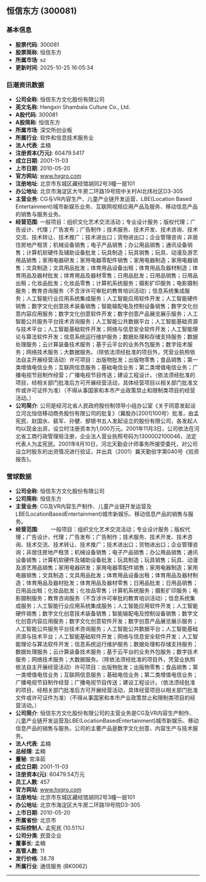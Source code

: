 ## 恒信东方 (300081)

### 基本信息

- **股票代码**: 300081
- **股票简称**: 恒信东方
- **所属市场**: sz
- **更新时间**: 2025-10-25 16:05:34

### 巨潮资讯数据

- **公司全称**: 恒信东方文化股份有限公司
- **英文名称**: Hengxin Shambala Culture Co., Ltd.
- **A股代码**: 300081
- **A股简称**: 恒信东方
- **所属市场**: 深交所创业板
- **所属行业**: 软件和信息技术服务业
- **法人代表**: 孟楠
- **注册资本(万元)**: 60479.5417
- **成立日期**: 2001-11-03
- **上市日期**: 2010-05-20
- **官方网站**: www.hxgro.com
- **注册地址**: 北京市东城区藏经馆胡同2号3幢一层101
- **办公地址**: 北京市海淀区大牛房二环路19号院中关村AI北纬社区D3-305
- **主营业务**: CG与VR内容生产、儿童产业链开发运营、LBE(Location Based Entertainment)城市新娱乐业务、互联网视频应用产品及服务、移动信息产品的销售与服务业务。
- **经营范围**: 一般项目：组织文化艺术交流活动；专业设计服务；版权代理；广告设计、代理；广告发布；广告制作；技术服务、技术开发、技术咨询、技术交流、技术转让、技术推广；技术进出口；货物进出口；企业管理咨询；非居住房地产租赁；机械设备销售；电子产品销售；办公用品销售；通讯设备销售；计算机软硬件及辅助设备批发；玩具制造；玩具销售；玩具、动漫及游艺用品销售；家用电器研发；家用电器零配件销售；家用电器制造；家用电器销售；文具制造；文具用品批发；体育用品设备出租；体育用品及器材制造；体育用品及器材批发；体育用品及器材零售；日用品批发；日用品销售；日用品出租；化妆品批发；化妆品零售；计算机系统服务；摄影扩印服务；电影摄制服务；教育咨询服务（不含涉许可审批的教育培训活动）；信息系统集成服务；人工智能行业应用系统集成服务；人工智能应用软件开发；人工智能硬件销售；数字文化创意技术装备销售；智能输配电及控制设备销售；数字文化创意内容应用服务；数字文化创意软件开发；数字创意产品展览展示服务；人工智能公共服务平台技术咨询服务；人工智能公共数据平台；人工智能基础资源与技术平台；人工智能基础软件开发；网络与信息安全软件开发；人工智能理论与算法软件开发；信息系统运行维护服务；数据处理和存储支持服务；数据处理服务；云计算装备技术服务；基于云平台的业务外包服务；数字技术服务；网络技术服务；大数据服务。（除依法须经批准的项目外，凭营业执照依法自主开展经营活动）许可项目：出版物批发；出版物零售；食品销售；第一类增值电信业务；互联网信息服务；基础电信业务；第二类增值电信业务；广播电视节目制作经营；广播电视节目传送；建设工程设计。（依法须经批准的项目，经相关部门批准后方可开展经营活动，具体经营项目以相关部门批准文件或许可证件为准）（不得从事国家和本市产业政策禁止和限制类项目的经营活动。）
- **公司简介**: 公司是经河北省人民政府股份制领导小组办公室《关于同意发起设立河北恒信移动商务股份有限公司的批复》（冀股办[2001]100号）批准，由孟宪民、赵国水、裴军、孙健、郜银书五人发起设立的股份有限公司，各发起人均以现金出资，设立时注册资本为1,000万元。2001年11月3日，公司依法在河北省工商行政管理局注册，企业法人营业执照号码为1300002100046，法定代表人为孟宪民。2001年8月10日，河北天勤会计师事务所接受委托，对公司设立时股东的出资情况进行验证，并出具（2001）冀天勤验字第040号《验资报告》。

### 雪球数据

- **公司全称**: 恒信东方文化股份有限公司
- **公司简称**: 恒信东方
- **主营业务**: CG及VR内容生产制作、儿童产业链开发运营及LBE(LocationBasedEntertainment)城市新娱乐、移动信息产品的销售与服务。
- **经营范围**: 　　一般项目：组织文化艺术交流活动；专业设计服务；版权代理；广告设计、代理；广告发布；广告制作；技术服务、技术开发、技术咨询、技术交流、技术转让、技术推广；技术进出口；货物进出口；企业管理咨询；非居住房地产租赁；机械设备销售；电子产品销售；办公用品销售；通讯设备销售；计算机软硬件及辅助设备批发；玩具制造；玩具销售；玩具、动漫及游艺用品销售；家用电器研发；家用电器零配件销售；家用电器制造；家用电器销售；文具制造；文具用品批发；体育用品设备出租；体育用品及器材制造；体育用品及器材批发；体育用品及器材零售；日用品批发；日用品销售；日用品出租；化妆品批发；化妆品零售；计算机系统服务；摄影扩印服务；电影摄制服务；教育咨询服务（不含涉许可审批的教育培训活动）；信息系统集成服务；人工智能行业应用系统集成服务；人工智能应用软件开发；人工智能硬件销售；数字文化创意技术装备销售；智能输配电及控制设备销售；数字文化创意内容应用服务；数字文化创意软件开发；数字创意产品展览展示服务；人工智能公共服务平台技术咨询服务；人工智能公共数据平台；人工智能基础资源与技术平台；人工智能基础软件开发；网络与信息安全软件开发；人工智能理论与算法软件开发；信息系统运行维护服务；数据处理和存储支持服务；数据处理服务；云计算装备技术服务；基于云平台的业务外包服务；数字技术服务；网络技术服务；大数据服务。（除依法须经批准的项目外，凭营业执照依法自主开展经营活动）许可项目：出版物批发；出版物零售；食品销售；第一类增值电信业务；互联网信息服务；基础电信业务；第二类增值电信业务；广播电视节目制作经营；广播电视节目传送；建设工程设计。（依法须经批准的项目，经相关部门批准后方可开展经营活动，具体经营项目以相关部门批准文件或许可证件为准）（不得从事国家和本市产业政策禁止和限制类项目的经营活动。）
- **公司简介**: 恒信东方文化股份有限公司的主营业务是CG及VR内容生产制作、儿童产业链开发运营及LBE(LocationBasedEntertainment)城市新娱乐、移动信息产品的销售与服务。公司的主要产品是数字文化创意、内容生产与技术服务。
- **法人代表**: 孟楠
- **总经理**: 孟楠
- **董秘**: 宫泽茹
- **成立日期**: 2001-11-03
- **注册资本(元)**: 60479.54万元
- **员工人数**: 457
- **官方网站**: www.hxgro.com
- **注册地址**: 北京市东城区藏经馆胡同2号3幢一层101
- **办公地址**: 北京市海淀区大牛房二环路19号院D3-305
- **上市日期**: 2010-05-20
- **所属省份**: 北京市
- **实际控制人**: 孟宪民 (10.51%)
- **公司分类**: 民营企业
- **董事长**: 孟楠
- **高管人数**: 11
- **发行价格**: 38.78
- **所属行业**: 通信服务 (BK0062)

---